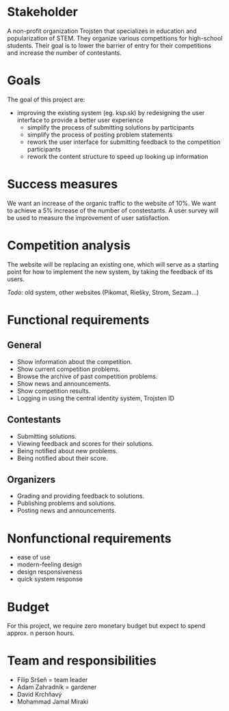 # Stakeholder

A non-profit organization Trojsten that specializes in education and popularization of
STEM. They organize various competitions for high-school students. Their goal is to
lower the barrier of entry for their competitions and increase the number of
contestants.

# Goals

The goal of this project are:

* improving the existing system (eg. ksp.sk) by redesigning the user interface to
  provide a better user experience
	* simplify the process of submitting solutions by participants
	* simplify the process of posting problem statements
	* rework the user interface for submitting feedback to the competition participants
	* rework the content structure to speed up looking up information

# Success measures

We want an increase of the organic traffic to the website of 10%. We want to achieve a
5% increase of the number of constestants. A user survey will be used to measure the
improvement of user satisfaction.

# Competition analysis

The website will be replacing an existing one, which will serve as a starting point for
how to implement the new system, by taking the feedback of its users.

*Todo:* old system, other websites (Pikomat, Riešky, Strom, Sezam...)

# Functional requirements

## General

* Show information about the competition.
* Show current competition problems.
* Browse the archive of past competition problems.
* Show news and announcements.
* Show competition results.
* Logging in using the central identity system, Trojsten ID

## Contestants

* Submitting solutions.
* Viewing feedback and scores for their solutions.
* Being notified about new problems.
* Being notified about their score.

## Organizers

* Grading and providing feedback to solutions.
* Publishing problems and solutions.
* Posting news and announcements.

# Nonfunctional requirements

* ease of use
* modern-feeling design
* design responsiveness
* quick system response

# Budget

For this project, we require zero monetary budget but expect to spend approx. n person hours.

# Team and responsibilities

- Filip Sršeň = team leader
- Adam Zahradník = gardener
- David Krchňavý
- Mohammad Jamal Miraki
